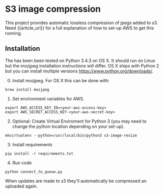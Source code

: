 # S3 image compression

This project provides automatic lossless compression of jpegs added to s3. Need {{article_url}} for a full explanation of how to set-up AWS to get this running.

## Installation

The has been been tested on Python 3.4.3 on OS X. It should run on Linux but the mozjpeg installation instructions will differ. OS X ships with Python 2 but you can install multiple versions https://www.python.org/downloads/.

0. Install mozjpeg. For OS X this can be done with:
```
brew install mozjpeg
```

1. Set environment variables for AWS.
```
export AWS_ACCESS_KEY_ID=<your-aws-access-key>
export AWS_SECRET_ACCESS_KEY-<your-aws-secret-key>
```

2. Optional: Create Virtual Enviroment for Python 3 (you may need to change the python location depending on your set-up).

```
mkvirtualenv --python=/usr/local/bin/python3 s3-image-resize
```

3. Install requirements
```
pip install -r requirements.txt
```

4. Run code
```
python connect_to_queue.py
```
When updates are made to s3 they'll automatically be compressed an uploaded again.
